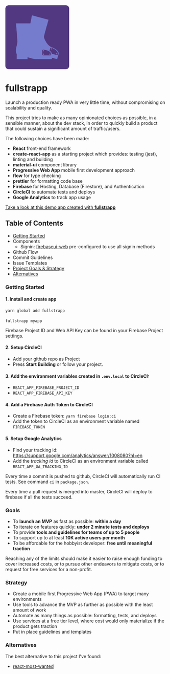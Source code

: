 <img src="https://raw.githubusercontent.com/eddedd88/fullstrapp/master/icon.png" width="200" />

# fullstrapp
Launch a production ready PWA in very little time, without compromising on scalability and quality.

This project tries to make as many opinionated choices as possible, in a sensible manner, about the dev stack, in order to quickly build a product that could sustain a significant amount of traffic/users.

The following choices have been made:
- **React** front-end framework
- **create-react-app** as a starting project which provides: testing (jest), linting and building
- **material-ui** component library
- **Progressive Web App** mobile first development approach
- **flow** for type checking
- **prettier** for formatting code base
- **Firebase** for Hosting, Database (Firestore), and Authentication
- **CircleCI** to automate tests and deploys
- **Google Analytics** to track app usage

[Take a look at this demo app created with **fullstrapp**](https://material-pwa-c6ebb.firebaseapp.com/)

## Table of Contents
- [Getting Started](#getting-started)
- Components
  - Signin: [firebaseui-web](https://github.com/firebase/firebaseui-web) pre-configured to use all signin methods
- Github Flow
- Commit Guidelines
- Issue Templates
- [Project Goals & Strategy](#goals)
- [Alternatives](#alternatives)


### Getting Started
#### 1. Install and create app

```
yarn global add fullstrapp

fullstrapp myapp
```
Firebase Project ID and Web API Key can be found in your Firebase Project settings.

#### 2. Setup CircleCI
  - Add your github repo as Project
  - Press **Start Building** or follow your project.


#### 3. Add the environment variables created in `.env.local` to CircleCI:
  - `REACT_APP_FIREBASE_PROJECT_ID`
  - `REACT_APP_FIREBASE_API_KEY`


#### 4. Add a Firebase Auth Token to CircleCI
  - Create a Firebase token: `yarn firebase login:ci`
  - Add the token to CircleCI as an environment variable named `FIREBASE_TOKEN`


#### 5. Setup Google Analytics
  - Find your tracking id: https://support.google.com/analytics/answer/1008080?hl=en
  - Add the *tracking id* to CircleCI as an environment variable called `REACT_APP_GA_TRACKING_ID`

Every time a commit is pushed to github, CircleCI will automatically run CI tests. See command `ci` in `package.json`.

Every time a pull request is merged into master, CircleCI will deploy to firebase if all the tests succeed.

### Goals
- To **launch an MVP** as fast as possible: **within a day**
- To iterate on features quickly: **under 2 minute tests and deploys**
- To provide **tools and guidelines for teams of up to 5 people**
- To support up to at least **10K active users per month**
- To be affordable for the hobbyist developer: **free until meaningful traction**

Reaching any of the limits should make it easier to raise enough funding to cover increased costs, or to pursue other endeavors to mitigate costs, or to request for free services for a non-profit.

### Strategy
- Create a mobile first Progressive Web App (PWA) to target many environments
- Use tools to advance the MVP as further as possible with the least amount of work
- Automate as many things as possible: formatting, tests, and deploys
- Use services at a free tier level, where cost would only materialize if the product gets traction
- Put in place guidelines and templates

### Alternatives
The best alternative to this project I've found:
- [react-most-wanted](https://www.react-most-wanted.com/)
